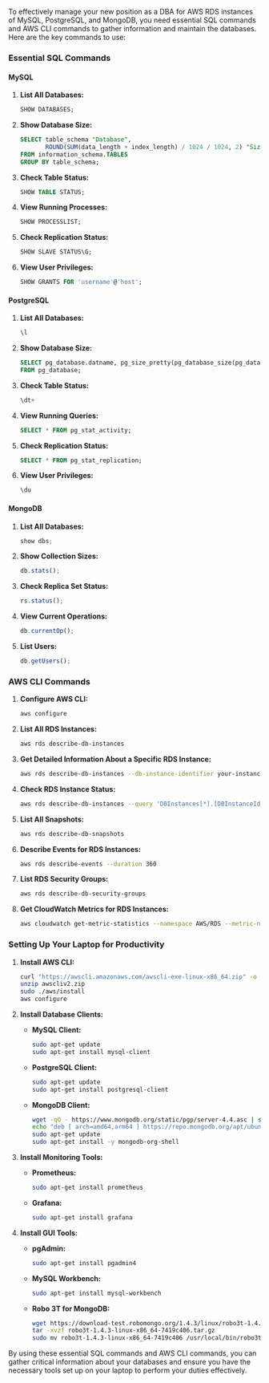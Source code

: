 To effectively manage your new position as a DBA for AWS RDS instances of MySQL, PostgreSQL, and MongoDB, you need essential SQL commands and AWS CLI commands to gather information and maintain the databases. Here are the key commands to use:

### Essential SQL Commands

#### MySQL

1. **List All Databases:**
   ```sql
   SHOW DATABASES;
   ```

2. **Show Database Size:**
   ```sql
   SELECT table_schema "Database", 
          ROUND(SUM(data_length + index_length) / 1024 / 1024, 2) "Size (MB)" 
   FROM information_schema.TABLES 
   GROUP BY table_schema;
   ```

3. **Check Table Status:**
   ```sql
   SHOW TABLE STATUS;
   ```

4. **View Running Processes:**
   ```sql
   SHOW PROCESSLIST;
   ```

5. **Check Replication Status:**
   ```sql
   SHOW SLAVE STATUS\G;
   ```

6. **View User Privileges:**
   ```sql
   SHOW GRANTS FOR 'username'@'host';
   ```

#### PostgreSQL

1. **List All Databases:**
   ```sql
   \l
   ```

2. **Show Database Size:**
   ```sql
   SELECT pg_database.datname, pg_size_pretty(pg_database_size(pg_database.datname)) AS size 
   FROM pg_database;
   ```

3. **Check Table Status:**
   ```sql
   \dt+
   ```

4. **View Running Queries:**
   ```sql
   SELECT * FROM pg_stat_activity;
   ```

5. **Check Replication Status:**
   ```sql
   SELECT * FROM pg_stat_replication;
   ```

6. **View User Privileges:**
   ```sql
   \du
   ```

#### MongoDB

1. **List All Databases:**
   ```javascript
   show dbs;
   ```

2. **Show Collection Sizes:**
   ```javascript
   db.stats();
   ```

3. **Check Replica Set Status:**
   ```javascript
   rs.status();
   ```

4. **View Current Operations:**
   ```javascript
   db.currentOp();
   ```

5. **List Users:**
   ```javascript
   db.getUsers();
   ```

### AWS CLI Commands

1. **Configure AWS CLI:**
   ```sh
   aws configure
   ```

2. **List All RDS Instances:**
   ```sh
   aws rds describe-db-instances
   ```

3. **Get Detailed Information About a Specific RDS Instance:**
   ```sh
   aws rds describe-db-instances --db-instance-identifier your-instance-id
   ```

4. **Check RDS Instance Status:**
   ```sh
   aws rds describe-db-instances --query 'DBInstances[*].[DBInstanceIdentifier,DBInstanceStatus]'
   ```

5. **List All Snapshots:**
   ```sh
   aws rds describe-db-snapshots
   ```

6. **Describe Events for RDS Instances:**
   ```sh
   aws rds describe-events --duration 360
   ```

7. **List RDS Security Groups:**
   ```sh
   aws rds describe-db-security-groups
   ```

8. **Get CloudWatch Metrics for RDS Instances:**
   ```sh
   aws cloudwatch get-metric-statistics --namespace AWS/RDS --metric-name CPUUtilization --start-time 2023-06-01T00:00:00Z --end-time 2023-06-02T00:00:00Z --period 3600 --statistics Average --dimensions Name=DBInstanceIdentifier,Value=your-instance-id
   ```

### Setting Up Your Laptop for Productivity

1. **Install AWS CLI:**
   ```sh
   curl "https://awscli.amazonaws.com/awscli-exe-linux-x86_64.zip" -o "awscliv2.zip"
   unzip awscliv2.zip
   sudo ./aws/install
   aws configure
   ```

2. **Install Database Clients:**
   - **MySQL Client:**
     ```sh
     sudo apt-get update
     sudo apt-get install mysql-client
     ```
   - **PostgreSQL Client:**
     ```sh
     sudo apt-get update
     sudo apt-get install postgresql-client
     ```
   - **MongoDB Client:**
     ```sh
     wget -qO - https://www.mongodb.org/static/pgp/server-4.4.asc | sudo apt-key add -
     echo "deb [ arch=amd64,arm64 ] https://repo.mongodb.org/apt/ubuntu bionic/mongodb-org/4.4 multiverse" | sudo tee /etc/apt/sources.list.d/mongodb-org-4.4.list
     sudo apt-get update
     sudo apt-get install -y mongodb-org-shell
     ```

3. **Install Monitoring Tools:**
   - **Prometheus:**
     ```sh
     sudo apt-get install prometheus
     ```
   - **Grafana:**
     ```sh
     sudo apt-get install grafana
     ```

4. **Install GUI Tools:**
   - **pgAdmin:**
     ```sh
     sudo apt-get install pgadmin4
     ```
   - **MySQL Workbench:**
     ```sh
     sudo apt-get install mysql-workbench
     ```
   - **Robo 3T for MongoDB:**
     ```sh
     wget https://download-test.robomongo.org/1.4.3/linux/robo3t-1.4.3-linux-x86_64-7419c406.tar.gz
     tar -xvzf robo3t-1.4.3-linux-x86_64-7419c406.tar.gz
     sudo mv robo3t-1.4.3-linux-x86_64-7419c406 /usr/local/bin/robo3t
     ```

By using these essential SQL commands and AWS CLI commands, you can gather critical information about your databases and ensure you have the necessary tools set up on your laptop to perform your duties effectively.
